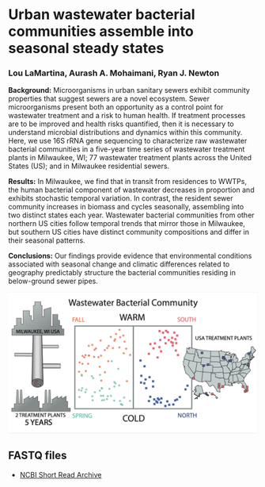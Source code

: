 # Urban wastewater bacterial communities assemble into seasonal steady states
### Lou LaMartina, Aurash A. Mohaimani, Ryan J. Newton

<b>Background:</b> Microorganisms in urban sanitary sewers exhibit community properties that suggest sewers are a novel ecosystem. Sewer microorganisms present both an opportunity as a control point for wastewater treatment and a risk to human health. If treatment processes are to be improved and health risks quantified, then it is necessary to understand microbial distributions and dynamics within this community. Here, we use 16S rRNA gene sequencing to characterize raw wastewater bacterial communities in a five-year time series of wastewater treatment plants in Milwaukee, WI; 77 wastewater treatment plants across the United States (US); and in Milwaukee residential sewers. 


<b>Results:</b> In Milwaukee, we find that in transit from residences to WWTPs, the human bacterial component of wastewater decreases in proportion and exhibits stochastic temporal variation. In contrast, the resident sewer community increases in biomass and cycles seasonally, assembling into two distinct states each year. Wastewater bacterial communities from other northern US cities follow temporal trends that mirror those in Milwaukee, but southern US cities have distinct community compositions and differ in their seasonal patterns. 


<b>Conclusions:</b> Our findings provide evidence that environmental conditions associated with seasonal change and climatic differences related to geography predictably structure the bacterial communities residing in below-ground sewer pipes.



![image](https://github.com/NewtonLabUWM/Sewage_TimeSeries/blob/master/RData/abstract.png)


## FASTQ files
* [NCBI Short Read Archive](https://dataview.ncbi.nlm.nih.gov/object/PRJNA597057?reviewer=ese28bvsdbj8hpbrdgi2nipk7f)
